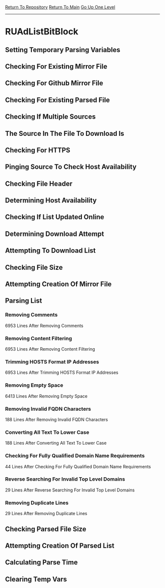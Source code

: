 [Return To Repository](https://github.com/deathbybandaid/piholeparser/)
[Return To Main](https://github.com/deathbybandaid/piholeparser/blob/master/RecentRunLogs/Mainlog.md)
[Go Up One Level](https://github.com/deathbybandaid/piholeparser/blob/master/RecentRunLogs/TopLevelScripts/30-Processing-External-Blacklists.md)
____________________________________
# RUAdListBitBlock
## Setting Temporary Parsing Variables
## Checking For Existing Mirror File
## Checking For Github Mirror File
## Checking For Existing Parsed File
## Checking If Multiple Sources
## The Source In The File To Download Is
## Checking For HTTPS
## Pinging Source To Check Host Availability
## Checking File Header
## Determining Host Availability
## Checking If List Updated Online
## Determining Download Attempt
## Attempting To Download List
## Checking File Size
## Attempting Creation Of Mirror File
## Parsing List
### Removing Comments
6953 Lines After Removing Comments
### Removing Content Filtering
6953 Lines After Removing Content Filtering
### Trimming HOSTS Format IP Addresses
6953 Lines After Trimming HOSTS Format IP Addresses
### Removing Empty Space
6413 Lines After Removing Empty Space
### Removing Invalid FQDN Characters
188 Lines After Removing Invalid FQDN Characters
### Converting All Text To Lower Case
188 Lines After Converting All Text To Lower Case
### Checking For Fully Qualified Domain Name Requirements
44 Lines After Checking For Fully Qualified Domain Name Requirements
### Reverse Searching For Invalid Top Level Domains
29 Lines After Reverse Searching For Invalid Top Level Domains
### Removing Duplicate Lines
29 Lines After Removing Duplicate Lines
## Checking Parsed File Size
## Attempting Creation Of Parsed List
## Calculating Parse Time
## Clearing Temp Vars
